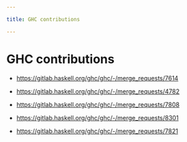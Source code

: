 ```yaml
---

title: GHC contributions

---
```


GHC contributions
=================

- https://gitlab.haskell.org/ghc/ghc/-/merge_requests/7614

- https://gitlab.haskell.org/ghc/ghc/-/merge_requests/4782

- https://gitlab.haskell.org/ghc/ghc/-/merge_requests/7808

- https://gitlab.haskell.org/ghc/ghc/-/merge_requests/8301

- https://gitlab.haskell.org/ghc/ghc/-/merge_requests/7821

